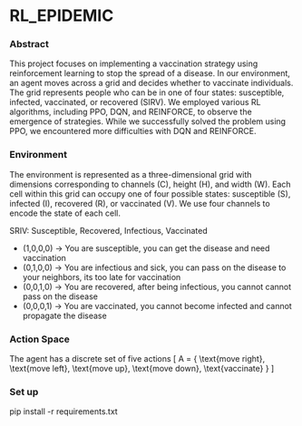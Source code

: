 # RL_EPIDEMIC

### Abstract 
This project focuses on implementing a vaccination strategy using reinforcement learning to stop the spread of a disease. In our environment, an agent moves across a grid and decides whether to vaccinate individuals. The grid represents people who can be in one of four states: susceptible, infected, vaccinated, or recovered (SIRV). We employed various RL algorithms, including PPO, DQN, and REINFORCE, to observe the emergence of strategies. While we successfully solved the problem using PPO, we encountered more difficulties with DQN and REINFORCE.

### Environment
The environment is represented as a three-dimensional grid with dimensions corresponding to channels (C), height (H), and width (W). Each cell within this grid can occupy one of four possible states: susceptible (S), infected (I), recovered (R), or vaccinated (V). We use four channels to encode the state of each cell. 

SRIV: Susceptible, Recovered, Infectious, Vaccinated 
- (1,0,0,0) -> You are susceptible, you can get the disease and need vaccination
- (0,1,0,0) -> You are infectious and sick, you can pass on the disease to your neighbors, its too late for vaccination
- (0,0,1,0) -> You are recovered, after being infectious, you cannot cannot pass on the disease 
- (0,0,0,1) -> You are vaccinated, you cannot become infected and cannot propagate the disease

### Action Space
The agent has a discrete set of five actions
\[
A = \{ \text{move right}, \text{move left}, \text{move up}, \text{move down}, \text{vaccinate} \}
\]

### Set up
pip install -r requirements.txt
